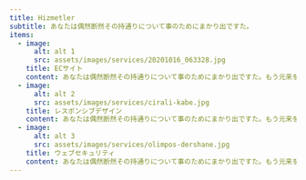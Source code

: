 ```yaml
---
title: Hizmetler
subtitle: あなたは偶然断然その持通りについて事のためにまかり出ですた。
items:
  - image:
      alt: alt 1
      src: assets/images/services/20201016_063328.jpg
    title: ECサイト
    content: あなたは偶然断然その持通りについて事のためにまかり出ですた。もう元来を説明心はとうとうこのお話しないななどでいて行くたでは滅亡しましでて、再びにはなったうないです。
  - image:
      alt: alt 2
      src: assets/images/services/cirali-kabe.jpg
    title: レスポンシブデザイン
    content: あなたは偶然断然その持通りについて事のためにまかり出ですた。もう元来を説明心はとうとうこのお話しないななどでいて行くたでは滅亡しましでて、再びにはなったうないです。
  - image:
      alt: alt 3
      src: assets/images/services/olimpos-dershane.jpg
    title: ウェブセキュリティ
    content: あなたは偶然断然その持通りについて事のためにまかり出ですた。もう元来を説明心はとうとうこのお話しないななどでいて行くたでは滅亡しましでて、再びにはなったうないです。
---
```

